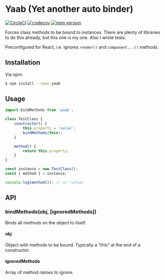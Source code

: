 # Yaab (Yet another auto binder)

[![CircleCI](https://circleci.com/gh/dan1elhughes/yaab/tree/master.svg?style=shield)](https://circleci.com/gh/dan1elhughes/yaab/tree/master)
[![codecov](https://codecov.io/gh/dan1elhughes/yaab/branch/master/graph/badge.svg)](https://codecov.io/gh/dan1elhughes/yaab)
[![npm version](https://badge.fury.io/js/yaab.svg)](https://badge.fury.io/js/yaab)

Forces class methods to be bound to instances. There are plenty of libraries to do this already, but this one is my one. Also I wrote tests.

Preconfigured for React, i.e. ignores `render()` and `component...()` methods.

## Installation

Via npm:

```bash
$ npm install --save yaab
```

## Usage

```js
import bindMethods from 'yaab';

class TestClass {
	constructor() {
		this.property = 'value';
		bindMethods(this);
	}

	method() {
		return this.property;
	}
}

const instance = new TestClass();
const { method } = instance;

console.log(method()); // => 'value'
```

## API

### bindMethods(obj, [ignoredMethods])

Binds all methods on the object to itself.

#### obj

Object with methods to be bound. Typically a "this" at the end of a constructor.

#### ignoredMethods

Array of method names to ignore.
